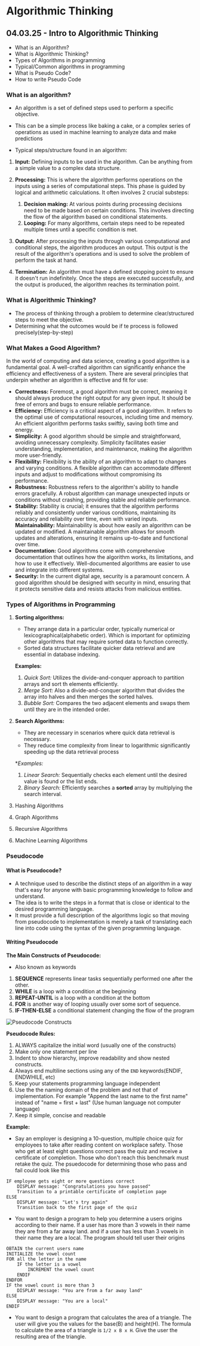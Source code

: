 # Algorithmic Thinking

## 04.03.25 - Intro to Algorithmic Thinking

- What is an Algorithm?
- What is Algorithmic Thinking?
- Types of Algorithms in programming
- Typical/Common algorithms in programming
- What is Pseudo Code?
- How to write Pseudo Code

### What is an algorithm?

- An algorithm is a set of defined steps used to perform a specific objective. 
- This can be a simple process like baking a cake, or a complex series of operations as used in machine learning to analyze data and make predictions

- Typical steps/structure found in an algorithm:

1. **Input:** Defining inputs to be used in the algorithm. Can be anything from a simple value to a complex data structure.

2. **Processing:** This is where the algorithm performs operations on the inputs using a series of computational steps. This phase is guided by logical and arithmetic calculations. It often involves 2 crucial substeps:

    1. **Decision making:** At various points during processing decisions need to be made based on certain conditions. This involves directing the flow of the algorithm based on conditional statements.
    2. **Looping:** For many algorithms, certain steps need to be repeated multiple times until a specific condition is met.

3. **Output:** After processing the inputs through various computational and conditional steps, the algorithm produces an output. This output is the result of the algorithm's operations and is used to solve the problem of perform the task at hand.

4. **Termination:** An algorithm must have a defined stopping point to ensure it doesn't run indefinitely. Once the steps are executed successfully, and the output is produced, the algorithm reaches its termination point.

### What is Algorithmic Thinking?

- The process of thinking through a problem to determine clear/structured steps to meet the objective.
- Determining what the outcomes would be if te process is followed precisely(step-by-step)

### What Makes a Good Algorithm?

In the world of computing and data science, creating a good algorithm is a fundamental goal. A well-crafted algorithm can significantly enhance the efficiency and effectiveness of a system. There are several principles that underpin whether an algorithm is effective and fit for use:

- **Correctness:** Foremost, a good algorithm must be correct, meaning it should always produce the right output for any given input. It should be free of errors and bugs to ensure reliable performance.
- **Efficiency:** Efficiency is a critical aspect of a good algorithm. It refers to the optimal use of computational resources, including time and memory. An efficient algorithm performs tasks swiftly, saving both time and energy.
- **Simplicity:** A good algorithm should be simple and straightforward, avoiding unnecessary complexity. Simplicity facilitates easier understanding, implementation, and maintenance, making the algorithm more user-friendly.
- **Flexibility:** Flexibility is the ability of an algorithm to adapt to changes and varying conditions. A flexible algorithm can accommodate different inputs and adjust to modifications without compromising its performance.
- **Robustness:** Robustness refers to the algorithm's ability to handle errors gracefully. A robust algorithm can manage unexpected inputs or conditions without crashing, providing stable and reliable performance.
- **Stability:** Stability is crucial; it ensures that the algorithm performs reliably and consistently under various conditions, maintaining its accuracy and reliability over time, even with varied inputs.
**Maintainability:** Maintainability is about how easily an algorithm can be updated or modified. A maintainable algorithm allows for smooth updates and alterations, ensuring it remains up-to-date and functional over time.
- **Documentation:** Good algorithms come with comprehensive documentation that outlines how the algorithm works, its limitations, and how to use it effectively. Well-documented algorithms are easier to use and integrate into different systems.
- **Security:** In the current digital age, security is a paramount concern. A good algorithm should be designed with security in mind, ensuring that it protects sensitive data and resists attacks from malicious entities.


### Types of Algorithms in Programming

1. **Sorting algorithms:** 

    - They arrange data in a particular order, typically numerical or lexicographical(alphabetic order). Which is important for optimizing other algorithms that may require sorted data to function correctly.
    - Sorted data structures facilitate quicker data retrieval and are essential in database indexing.

    **Examples:**

    1. *Quick Sort:* Utilizes the divide-and-conquer approach to partition arrays and sort th elements efficiently.
    2. *Merge Sort:* Also a divide-and-conquer algorithm that divides the array into halves and then merges the sorted halves.
    3. *Bubble Sort:* Compares the two adjacent elements and swaps them until they are in the intended order.

2. **Search Algorithms:**

    - They are necessary in scenarios where quick data retrieval is necessary.
    - They reduce time complexity from linear to logarithmic  significantly speeding up the data retrieval process

    **Examples:*
    1. *Linear Search:* Sequentially checks each element until the desired value is found or the list ends.
    2. *Binary Search:* Efficiently searches a **sorted** array by multiplying the search interval. 

3. Hashing Algorithms
4. Graph Algorithms
5. Recursive Algorithms
6. Machine Learning Algorithms

### Pseudocode

#### What is Pseudocode?

- A technique used to describe the distinct steps of an algorithm in a way that's easy for anyone with basic programming knowledge to follow and understand.
- The idea is to write the steps in a format that is close or identical to the desired programming language.
- It must provide a full description of the algorithms logic so that moving from pseudocode to implementation is merely a task of translating each line into code using the syntax of the given programming language.

#### Writing Pseudocode

**The Main Constructs of Pseudocode:**

- Also known as keywords

1. **SEQUENCE** represents linear tasks sequentially performed one after the other.
2. **WHILE** is a loop with a condition at the beginning
3. **REPEAT-UNTIL** is a loop with a condition at the bottom
4. **FOR** is another way of looping usually over some sort of sequence.
5. **IF-THEN-ELSE** a conditional statement changing the flow of the program

![Pseudocode Constructs](https://builtin.com/sites/www.builtin.com/files/styles/ckeditor_optimize/public/inline-images/national/pseudocode%2520constructs.png)

**Pseudocode Rules:**

1. ALWAYS capitalize the initial word (usually one of the constructs)
2. Make only one statement per line
3. Indent to show hierarchy, improve readability and show nested constructs.
4. Always end multiline sections using any of the `END` keywords(ENDIF, ENDWHILE, etc)
5. Keep your statements programming language independent
6. Use the the naming domain of the problem and not that of implementation. For example "Append the last name to the first name" instead of "name = first + last" (Use human language not computer language)
7. Keep it simple, concise and readable

**Example:**

- Say an employer is designing a 10-question, multiple choice quiz for employees to take after reading content on workplace safety. Those who get at least eight questions correct pass the quiz and receive a certificate of completion. Those who don't reach this benchmark must retake the quiz.
The psuedocode for determining those who pass and fail could look like this

```
IF employee gets eight or more questions correct
    DISPLAY message: "Congratulations you have passed"
    Transition to a printable certificate of completion page
ELSE
    DISPLAY message: "Let's try again"
    Transition back to the first page of the quiz
```

- You want to design a program to help you determine a users origins according to their name. If a user has more than 3 vowels in their name they are from a far away land. and if a user has less than 3 vowels in their name they are a local. The program should tell user their origins

```
OBTAIN the current users name
INITIALIZE the vowel count
FOR all the letter in the name
    IF the letter is a vowel
        INCREMENT the vowel count
    ENDIF
ENDFOR
IF the vowel count is more than 3
    DISPLAY message: "You are from a far away land"
ELSE
    DISPLAY message: "You are a local"
ENDIF
```

- You want to design a program that calculates the area of a triangle. The user will give you the values for the base(B) and height(H). The formula to calculate the area of a triangle is `1/2 x B x H`. Give the user the resulting area of the triangle.

```

```

